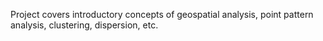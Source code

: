 Project covers introductory concepts of geospatial analysis, point pattern analysis, clustering, dispersion, etc.
